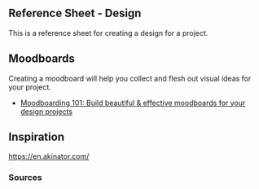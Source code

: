 

## Reference Sheet - Design


This is a reference sheet for creating a design for a project.



## Moodboards

Creating a moodboard will help you collect and flesh out visual ideas for your project.

- [Moodboarding 101: Build beautiful & effective moodboards for your design projects](https://dribbble.com/stories/2020/11/06/how-to-create-moodboards)




## Inspiration


https://en.akinator.com/



### Sources
